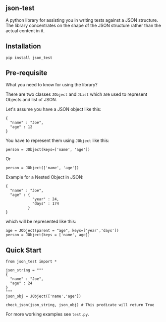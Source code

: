 json-test
----------

A python library for assisting you in writing tests against a JSON
structure. The library concentrates on the shape of the JSON structure
rather than the actual content in it.

Installation
-------------

`pip install json_test`

Pre-requisite
--------------

What you need to know for using the library?

There are two classes `JObject` and `JList` which are used to
represent Objects and list of JSON.

Let's assume you have a JSON object like this:

````
{
  "name" : "Joe",
  "age" : 12
}
````
You have to represent them using `JObject` like this:

````
person = JObject(keys=['name', 'age'])
````
Or
````
person = JObject(['name', 'age'])
````

Example for a Nested Object in JSON:
````
{
  "name" : "Joe",
  "age" : {
            "year" : 24,
            "days" : 174
          }
}
````
which will be represented like this:
````
age = JObject(parent = "age", keys=['year','days'])
person = JObject(keys = ['name', age])
````

Quick Start
------------
````
from json_test import *

json_string = """
{
  "name" : "Joe",
  "age" : 24
}
"""
json_obj = JObject(['name','age'])

check_json(json_string, json_obj) # This predicate will return True
````

For more working examples see `test.py`.
